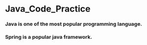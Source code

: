 # Java_Code_Practice
### Java is one of the most popular programming language.
### Spring is a popular java framework.
